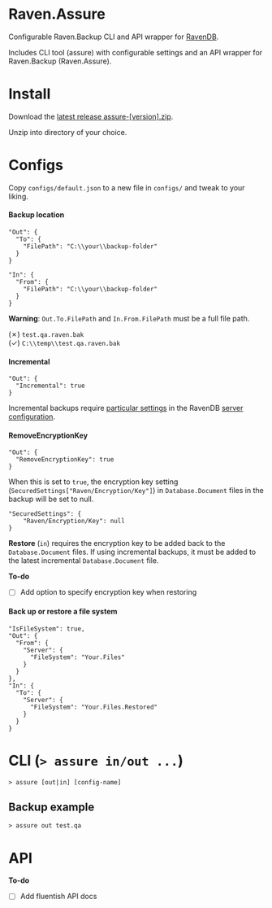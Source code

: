 # Raven.Assure
Configurable Raven.Backup CLI and API wrapper for [RavenDB](https://ravendb.net/).

Includes CLI tool (assure) with configurable settings and an API wrapper for Raven.Backup (Raven.Assure).

# Install

Download the [latest release assure-[version].zip](https://github.com/absynce/Raven.Assure/releases/latest).

Unzip into directory of your choice.

# Configs

Copy `configs/default.json` to a new file in `configs/` and tweak to your liking.

#### Backup location

    "Out": {
      "To": {
        "FilePath": "C:\\your\\backup-folder"
      }
    }

    "In": {
      "From": {
        "FilePath": "C:\\your\\backup-folder"
      }
    }

**Warning**: `Out.To.FilePath` and `In.From.FilePath` must be a full file path.

(&cross;) `test.qa.raven.bak`
<br />
(&check;) `C:\\temp\\test.qa.raven.bak`

#### Incremental

    "Out": {
      "Incremental": true
    }

Incremental backups require [particular settings](https://ravendb.net/docs/article-page/3.0/csharp/server/administration/backup-and-restore#using-the-raven.backup-utility) in the RavenDB [server configuration](https://ravendb.net/docs/article-page/3.0/csharp/server/configuration/configuration-options).

#### RemoveEncryptionKey

    "Out": {
      "RemoveEncryptionKey": true
    }

When this is set to `true`, the encryption key setting (`SecuredSettings["Raven/Encryption/Key"]`) in `Database.Document` files in the backup will be set to null.

    "SecuredSettings": {
        "Raven/Encryption/Key": null
    }

**Restore** (`in`) requires the encryption key to be added back to the `Database.Document` files. If using incremental backups, it must be added to the latest incremental `Database.Document` file.

**To-do**
- [ ] Add option to specify encryption key when restoring

#### Back up or restore a file system

    "IsFileSystem": true,
    "Out": {
      "From": {
        "Server": {
          "FileSystem": "Your.Files"
        }
      }
    },  
    "In": {
      "To": {
        "Server": {
          "FileSystem": "Your.Files.Restored"
        }
      }
    }

# CLI (`> assure in/out ...`)

    > assure [out|in] [config-name]

## Backup example

    > assure out test.qa

# API

**To-do**
- [ ] Add fluentish API docs
